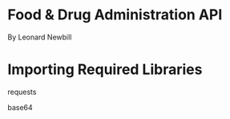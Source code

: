 # Food & Drug Administration API
By Leonard Newbill


# Importing Required Libraries
requests

base64
